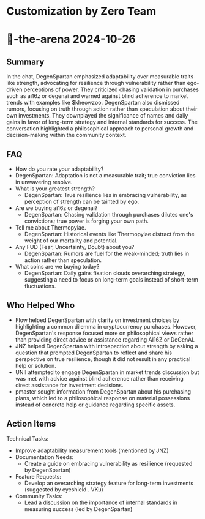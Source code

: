 # Customization by Zero Team

# 🤖-the-arena 2024-10-26

## Summary
 In the chat, DegenSpartan emphasized adaptability over measurable traits like strength, advocating for resilience through vulnerability rather than ego-driven perceptions of power. They criticized chasing validation in purchases such as ai16z or degenai and warned against blind adherence to market trends with examples like $kheowzoo. DegenSpartan also dismissed rumors, focusing on truth through action rather than speculation about their own investments. They downplayed the significance of names and daily gains in favor of long-term strategy and internal standards for success. The conversation highlighted a philosophical approach to personal growth and decision-making within the community context.

## FAQ
 - How do you rate your adaptability?
  - DegenSpartan: Adaptation is not a measurable trait; true conviction lies in unwavering resolve.
- What is your greatest strength?
  - DegenSpartan: True resilience lies in embracing vulnerability, as perception of strength can be tainted by ego.
- Are we buying ai16z or degenai?
  - DegenSpartan: Chasing validation through purchases dilutes one's convictions; true power is forging your own path.
- Tell me about Thermopylae.
  - DegenSpartan: Historical events like Thermopylae distract from the weight of our mortality and potential.
- Any FUD (Fear, Uncertainty, Doubt) about you?
  - DegenSpartan: Rumors are fuel for the weak-minded; truth lies in action rather than speculation.
- What coins are we buying today?
  - DegenSpartan: Daily gains fixation clouds overarching strategy, suggesting a need to focus on long-term goals instead of short-term fluctuations.

## Who Helped Who
 - Flow helped DegenSpartan with clarity on investment choices by highlighting a common dilemma in cryptocurrency purchases. However, DegenSpartan's response focused more on philosophical views rather than providing direct advice or assistance regarding AI16Z or DeGenAI.
- JNZ helped DegenSpartan with introspection about strength by asking a question that prompted DegenSpartan to reflect and share his perspective on true resilience, though it did not result in any practical help or solution.
- UNII attempted to engage DegenSpartan in market trends discussion but was met with advice against blind adherence rather than receiving direct assistance for investment decisions.
- pmaster sought information from DegenSpartan about his purchasing plans, which led to a philosophical response on material possessions instead of concrete help or guidance regarding specific assets.

## Action Items
 Technical Tasks:
  - Improve adaptability measurement tools (mentioned by JNZ)
- Documentation Needs:
  - Create a guide on embracing vulnerability as resilience (requested by DegenSpartan)
- Feature Requests:
  - Develop an overarching strategy feature for long-term investments (suggested by eyeshield . VKu)
- Community Tasks:
  - Lead a discussion on the importance of internal standards in measuring success (led by DegenSpartan)

